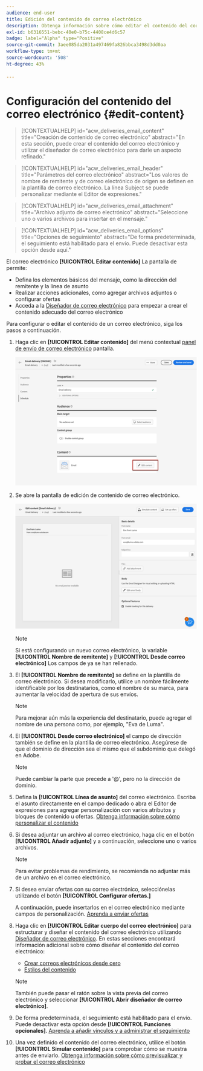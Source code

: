 ```yaml
---
audience: end-user
title: Edición del contenido de correo electrónico
description: Obtenga información sobre cómo editar el contenido del correo electrónico en la IU de la web de Campaign
exl-id: b6316551-bebc-40e0-b75c-4408ce4d6c57
badge: label="Alpha" type="Positive"
source-git-commit: 3aee085da2031a497469fa826bbca3498d3dd0aa
workflow-type: tm+mt
source-wordcount: '508'
ht-degree: 43%

---
```


# Configuración del contenido del correo electrónico {#edit-content}

>[!CONTEXTUALHELP]
>id="acw_deliveries_email_content"
>title="Creación de contenido de correo electrónico"
>abstract="En esta sección, puede crear el contenido del correo electrónico y utilizar el diseñador de correo electrónico para darle un aspecto refinado."

>[!CONTEXTUALHELP]
>id="acw_deliveries_email_header"
>title="Parámetros del correo electrónico"
>abstract="Los valores de nombre de remitente y de correo electrónico de origen se definen en la plantilla de correo electrónico. La línea Subject se puede personalizar mediante el Editor de expresiones."

>[!CONTEXTUALHELP]
>id="acw_deliveries_email_attachment"
>title="Archivo adjunto de correo electrónico"
>abstract="Seleccione uno o varios archivos para insertar en el mensaje."

>[!CONTEXTUALHELP]
>id="acw_deliveries_email_options"
>title="Opciones de seguimiento"
>abstract="De forma predeterminada, el seguimiento está habilitado para el envío. Puede desactivar esta opción desde aquí."

El correo electrónico **[!UICONTROL Editar contenido]** La pantalla de permite:
* Defina los elementos básicos del mensaje, como la dirección del remitente y la línea de asunto
* Realizar acciones adicionales, como agregar archivos adjuntos o configurar ofertas
* Acceda a la [Diseñador de correo electrónico](get-started-email-designer.md#start-authoring) para empezar a crear el contenido adecuado del correo electrónico

Para configurar o editar el contenido de un correo electrónico, siga los pasos a continuación.

1. Haga clic en **[!UICONTROL Editar contenido]** del menú contextual [panel de envío de correo electrónico](../email/create-email.md) pantalla.

   ![](assets/email-edit-content-button.png)

1. Se abre la pantalla de edición de contenido de correo electrónico.

   ![](assets/email-edit-content-dashboard.png)

   >[!NOTE]
   >
   >Si está configurando un nuevo correo electrónico, la variable **[!UICONTROL Nombre de remitente]** y **[!UICONTROL Desde correo electrónico]** Los campos de ya se han rellenado.

1. El **[!UICONTROL Nombre de remitente]** se define en la plantilla de correo electrónico. Si desea modificarlo, utilice un nombre fácilmente identificable por los destinatarios, como el nombre de su marca, para aumentar la velocidad de apertura de sus envíos.

   >[!NOTE]
   >
   >Para mejorar aún más la experiencia del destinatario, puede agregar el nombre de una persona como, por ejemplo, &quot;Eva de Luma&quot;.

1. El **[!UICONTROL Desde correo electrónico]** el campo de dirección también se define en la plantilla de correo electrónico. Asegúrese de que el dominio de dirección sea el mismo que el subdominio que delegó en Adobe.

   >[!NOTE]
   >
   >Puede cambiar la parte que precede a &#39;@&#39;, pero no la dirección de dominio.

   <!--In the Reply address text fields, the sender's address is used by default for replies. However, Adobe recommends using an existing real address such as your brand's customer care. In this case, if a recipient sends a reply, the customer care will be able to handle it.-->

1. Defina la **[!UICONTROL Línea de asunto]** del correo electrónico. Escriba el asunto directamente en el campo dedicado o abra el Editor de expresiones para agregar personalización con varios atributos y bloques de contenido u ofertas. [Obtenga información sobre cómo personalizar el contenido](../personalization/personalize.md)

1. Si desea adjuntar un archivo al correo electrónico, haga clic en el botón **[!UICONTROL Añadir adjunto]** y a continuación, seleccione uno o varios archivos.

   >[!NOTE]
   >
   >    Para evitar problemas de rendimiento, se recomienda no adjuntar más de un archivo en el correo electrónico.

   <!--limitation on size + number of files?-->

1. Si desea enviar ofertas con su correo electrónico, selecciónelas utilizando el botón **[!UICONTROL Configurar ofertas.]**

   A continuación, puede insertarlos en el correo electrónico mediante campos de personalización. [Aprenda a enviar ofertas](offers.md)

1. Haga clic en **[!UICONTROL Editar cuerpo del correo electrónico]** para estructurar y diseñar el contenido del correo electrónico utilizando [Diseñador de correo electrónico](#start-authoring). En estas secciones encontrará información adicional sobre cómo diseñar el contenido del correo electrónico:

   * [Crear correos electrónicos desde cero](create-email-content.md)
   * [Estilos del contenido](get-started-email-style.md)

   >[!NOTE]
   >
   >También puede pasar el ratón sobre la vista previa del correo electrónico y seleccionar **[!UICONTROL Abrir diseñador de correo electrónico]**.

1. De forma predeterminada, el seguimiento está habilitado para el envío. Puede desactivar esta opción desde **[!UICONTROL Funciones opcionales]**. [Aprenda a añadir vínculos y a administrar el seguimiento](message-tracking.md)

1. Una vez definido el contenido del correo electrónico, utilice el botón **[!UICONTROL Simular contenido]** para comprobar cómo se muestra antes de enviarlo. [Obtenga información sobre cómo previsualizar y probar el correo electrónico](../preview-test/preview-test.md)

